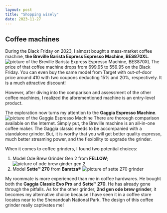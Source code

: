 ```yaml
---
layout: post
title: "Shopping wisely"
date: 2023-11-27
---
```


## Coffee machines

During the Black Friday on 2023, I almost bought a mass-market coffee machine, **the Breville Barista Express Espresso Machine, BES870XL**. ![picture of the Breville Barista Express Espresso Machine, BES870XL](../../../images/BES870XL_Transparent_1300x1300.png) 
The price of that coffee machine drops from $699.95$ to $559.95$ on the Black Friday. You can even buy the same model from Target with out-of-door price around $410$ with two coupons deducting $15\%$ and $20\%$, respectively. It is a much attractive discount!

However, after diving into the comparison and assessment of the other coffee machines, I realized the aforementioned machine is an entry-level product.

The exploration now turns my attention to the **Gaggia Espresso Machine**. ![picture of the Gaggia Espresso Machine](../../../images/NewClassic_Int_Varianti_Colori_Gaggia_2023-copia.png) There are thorough comparison available on the Internet. Simply put, the Breville machine is an all-in-one coffee maker. The Gaggia classic needs to be accompanied with a standalone grinder. But, it is worthy that you will get better quality espresso, much better streaming power, and the flexibility to upgrade the grinder.

When it comes to coffee grinders, I found two potential choices:

1. Model Ode Brew Grinder Gen 2 from **FELLOW**; ![picture of ode brew ginder gen 2](../../../images/ode-brew-grinder-gen-2.png)
2. Model **Sette&trade; 270** from **Baratza&reg;** ![picture of sette 270 grinder](../../../images/sette-270.png)


My roommate is more experienced than me in coffee hardwares. He bought both the **Gaggia Classic Evo Pro** and **Sette&trade; 270**. He has already gone through the pitfalls. As for the other grinder, **2nd gen ode brew grinder**, it becomes my alternative choice because I have seen it in a coffee store locates near to the Shenandoah National Park. The design of this coffee grinder really captivates me!